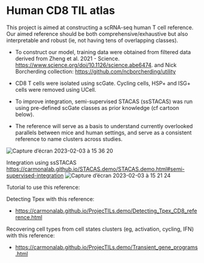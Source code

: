# Human CD8 TIL atlas
This project is aimed at constructing a scRNA-seq human T cell reference. Our aimed reference should be both comprehensive/exhaustive but also interpretable and robust (ie, not having tens of overlapping classes).

- To construct our model, training data were obtained from filtered data derived from Zheng et al. 2021 - Science. https://www.science.org/doi/10.1126/science.abe6474. and Nick Borcherding collection: https://github.com/ncborcherding/utility

- CD8 T cells were isolated using scGate. Cycling cells, HSP+ and ISG+ cells were removed using UCell.

- To improve integration, semi-supervised STACAS (ssSTACAS) was run using pre-defined scGate classes as prior knowledge (cf cartoon below).

- The reference will serve as a basis to understand currently overlooked parallels between mice and human settings, and serve as a consistent reference to name clusters across studies.

![Capture d’écran 2023-02-03 à 15 36 20](https://user-images.githubusercontent.com/34238952/217870428-d60484ff-36fb-4b16-98b8-026b9f2254d6.png)


Integration using ssSTACAS https://carmonalab.github.io/STACAS.demo/STACAS.demo.html#semi-supervised-integration
![Capture d’écran 2023-02-03 à 15 21 24](https://user-images.githubusercontent.com/34238952/216626818-af97baa7-d4d9-4de9-a04a-62e8befdb5d3.png)

Tutorial to use this reference:

Detecting Tpex with this reference:
- https://carmonalab.github.io/ProjecTILs.demo/Detecting_Tpex_CD8_reference.html

Recovering cell types from cell states clusters (eg, activation, cycling, IFN) with this reference:
- https://carmonalab.github.io/ProjecTILs.demo/Transient_gene_programs.html



